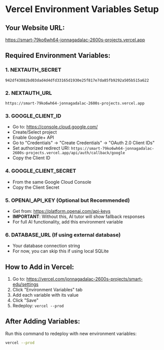 # Vercel Environment Variables Setup

## Your Website URL:
https://smart-79ko6wh64-jonnagadalac-2600s-projects.vercel.app

## Required Environment Variables:

### 1. NEXTAUTH_SECRET
```
942df43882bd03dad4d4dfd33165d1930e25f817e7da85fb9292a505b515a622
```

### 2. NEXTAUTH_URL
```
https://smart-79ko6wh64-jonnagadalac-2600s-projects.vercel.app
```

### 3. GOOGLE_CLIENT_ID
- Go to: https://console.cloud.google.com/
- Create/Select project
- Enable Google+ API
- Go to "Credentials" → "Create Credentials" → "OAuth 2.0 Client IDs"
- Set authorized redirect URI: `https://smart-79ko6wh64-jonnagadalac-2600s-projects.vercel.app/api/auth/callback/google`
- Copy the Client ID

### 4. GOOGLE_CLIENT_SECRET
- From the same Google Cloud Console
- Copy the Client Secret

### 5. OPENAI_API_KEY (Optional but Recommended)
- Get from: https://platform.openai.com/api-keys
- **IMPORTANT**: Without this, AI tutor will show fallback responses
- For full AI functionality, add this environment variable

### 6. DATABASE_URL (If using external database)
- Your database connection string
- For now, you can skip this if using local SQLite

## How to Add in Vercel:

1. Go to: https://vercel.com/jonnagadalac-2600s-projects/smart-edu/settings
2. Click "Environment Variables" tab
3. Add each variable with its value
4. Click "Save"
5. Redeploy: `vercel --prod`

## After Adding Variables:
Run this command to redeploy with new environment variables:
```bash
vercel --prod
```
